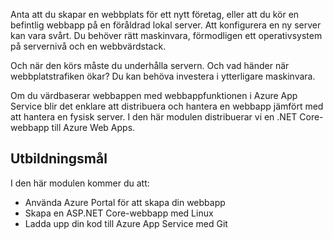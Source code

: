 Anta att du skapar en webbplats för ett nytt företag, eller att du kör en befintlig webbapp på en föråldrad lokal server. Att konfigurera en ny server kan vara svårt. Du behöver rätt maskinvara, förmodligen ett operativsystem på servernivå och en webbvärdstack. 

Och när den körs måste du underhålla servern. Och vad händer när webbplatstrafiken ökar? Du kan behöva investera i ytterligare maskinvara.

Om du värdbaserar webbappen med webbappfunktionen i Azure App Service blir det enklare att distribuera och hantera en webbapp jämfört med att hantera en fysisk server. I den här modulen distribuerar vi en .NET Core-webbapp till Azure Web Apps.

## <a name="learning-objectives"></a>Utbildningsmål

I den här modulen kommer du att:

- Använda Azure Portal för att skapa din webbapp
- Skapa en ASP.NET Core-webbapp med Linux
- Ladda upp din kod till Azure App Service med Git
